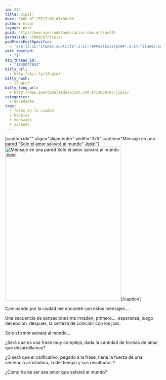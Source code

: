 ```yaml
---
id: 214
title: Jipis!
date: 2008-07-25T23:06:07+00:00
author: Alvar
layout: post
guid: http://www.acercadelaeducacion.com.ar/?p=214
permalink: /2008/07/jipis/
podPressPostSpecific:
  - 'a:6:{s:15:"itunes:subtitle";s:15:"##PostExcerpt##";s:14:"itunes:summary";s:15:"##PostExcerpt##";s:15:"itunes:keywords";s:17:"##WordPressCats##";s:13:"itunes:author";s:10:"##Global##";s:15:"itunes:explicit";s:2:"No";s:12:"itunes:block";s:2:"No";}'
aktt_tweeted:
  - "1"
dsq_thread_id:
  - "1848027634"
bitly_url:
  - http://bit.ly/1ZuqLuf
bitly_hash:
  - 1ZuqLuf
bitly_long_url:
  - http://www.acercadelaeducacion.com.ar/2008/07/jipis/
categories:
  - Novedades
tags:
  - fotos de la ciudad
  - hippies
  - mensajes
  - yirando
---
```

<div class="mceTemp"></div>
<div class="mceTemp"></div>

[caption id="" align="aligncenter" width="375" caption="Mensaje en una pared &quot;Solo el amor salvará al mundo&quot; Jipis!"]<img title="Jipis!" src="http://farm4.static.flickr.com/3258/2702871186_a082ab9ccc.jpg" alt="Mensaje en una pared Solo el amor salvará al mundo Jipis!" width="375" height="500" />[/caption]

Caminando por la ciudad me encontré con estos mensajes....

Una secuencia de sensaciones me invaden, primero.... esperanza, luego decepción, despues, la certeza de coincidir con los jipis.

Solo el amor salvará al mundo...

¿Será que es una frase muy compleja, dada la cantidad de formas de amar que desarrollamos?

¿O será que el calificativo, pegado a la frase, tiene la fuerza de una sentencia arrolladora, la del tiempo y sus resultados ?

¿Cómo ha de ser ese amor que salvará al mundo?